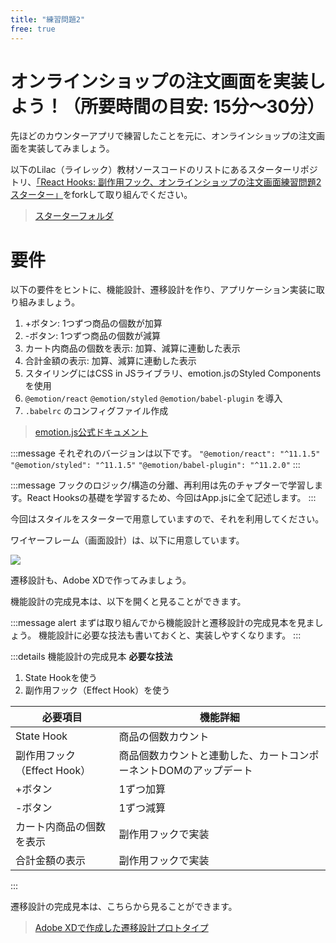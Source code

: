 ```yaml
---
title: "練習問題2"
free: true
---
```


# オンラインショップの注文画面を実装しよう！（所要時間の目安: 15分〜30分）

先ほどのカウンターアプリで練習したことを元に、オンラインショップの注文画面を実装してみましょう。

以下のLilac（ライレック）教材ソースコードのリストにあるスターターリポジトリ、[「React Hooks: 副作用フック、オンラインショップの注文画面練習問題2 スターター」](https://github.com/schabibi1/zenn-book-challenges/tree/main/effect-hook-store-starter)をforkして取り組んでください。

> [スターターフォルダ](https://github.com/schabibi1/zenn-book-challenges)

# 要件

以下の要件をヒントに、機能設計、遷移設計を作り、アプリケーション実装に取り組みましょう。

1. +ボタン: 1つずつ商品の個数が加算
2. -ボタン: 1つずつ商品の個数が減算
3. カート内商品の個数を表示: 加算、減算に連動した表示
4. 合計金額の表示: 加算、減算に連動した表示
5. スタイリングにはCSS in JSライブラリ、emotion.jsのStyled Componentsを使用
6. `@emotion/react` `@emotion/styled` `@emotion/babel-plugin` を導入
7. `.babelrc` のコンフィグファイル作成

> [emotion.js公式ドキュメント](https://emotion.sh/docs/install)

:::message
それぞれのバージョンは以下です。
`"@emotion/react": "^11.1.5"`
`"@emotion/styled": "^11.1.5"`
`"@emotion/babel-plugin": "^11.2.0"`
:::

:::message
フックのロジック/構造の分離、再利用は先のチャプターで学習します。React Hooksの基礎を学習するため、今回はApp.jsに全て記述します。
:::

今回はスタイルをスターターで用意していますので、それを利用してください。

ワイヤーフレーム（画面設計）は、以下に用意しています。

![](https://storage.googleapis.com/zenn-user-upload/kwgqw6ej2v0yse5scl0y16z6wh8w)

遷移設計も、Adobe XDで作ってみましょう。

機能設計の完成見本は、以下を開くと見ることができます。

:::message alert
まずは取り組んでから機能設計と遷移設計の完成見本を見ましょう。
機能設計に必要な技法も書いておくと、実装しやすくなります。
:::

:::details 機能設計の完成見本
**必要な技法**

1. State Hookを使う
2. 副作用フック（Effect Hook）を使う

| 必要項目 | 機能詳細 |
| ---- | ---- |
| State Hook | 商品の個数カウント |
| 副作用フック（Effect Hook） | 商品個数カウントと連動した、カートコンポーネントDOMのアップデート |
| +ボタン | 1ずつ加算 |
| -ボタン | 1ずつ減算 |
| カート内商品の個数を表示 | 副作用フックで実装 |
| 合計金額の表示 | 副作用フックで実装 |
:::

遷移設計の完成見本は、こちらから見ることができます。

> [Adobe XDで作成した遷移設計プロトタイプ](https://xd.adobe.com/view/9a17c8f2-e2a1-491a-5b29-20671cf0e70e-ec26/)